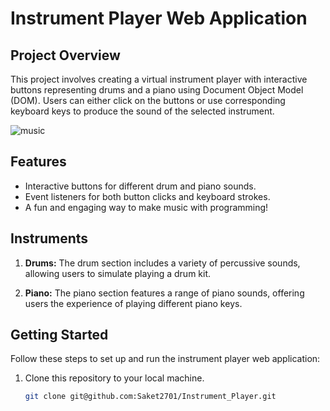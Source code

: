 # Instrument Player Web Application

## Project Overview

This project involves creating a virtual instrument player with interactive buttons representing drums and a piano using Document Object Model (DOM). Users can either click on the buttons or use corresponding keyboard keys to produce the sound of the selected instrument.

![music](https://github.com/Saket2701/Instrument_Player/assets/101319476/1c19995c-9b4f-4f7b-802e-0893df4cf817)

## Features

- Interactive buttons for different drum and piano sounds.
- Event listeners for both button clicks and keyboard strokes.
- A fun and engaging way to make music with programming!

## Instruments

1. **Drums:** The drum section includes a variety of percussive sounds, allowing users to simulate playing a drum kit.

2. **Piano:** The piano section features a range of piano sounds, offering users the experience of playing different piano keys.

## Getting Started

Follow these steps to set up and run the instrument player web application:

1. Clone this repository to your local machine.

   ```bash
   git clone git@github.com:Saket2701/Instrument_Player.git
